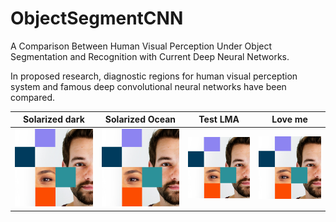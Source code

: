 # ObjectSegmentCNN

A Comparison Between Human Visual Perception Under Object Segmentation and
Recognition with Current Deep Neural Networks.

In proposed research, diagnostic regions for human visual perception system and famous deep convolutional neural networks have been compared.

Solarized dark             |  Solarized Ocean          | Test LMA | Love me
:-------------------------:|:-------------------------:|:-------------------------:|:-------------------------:
![](/images/1.jpg)  |  ![](/images/2.jpg) | ![](/images/2.jpg) | ![](/images/2.jpg)